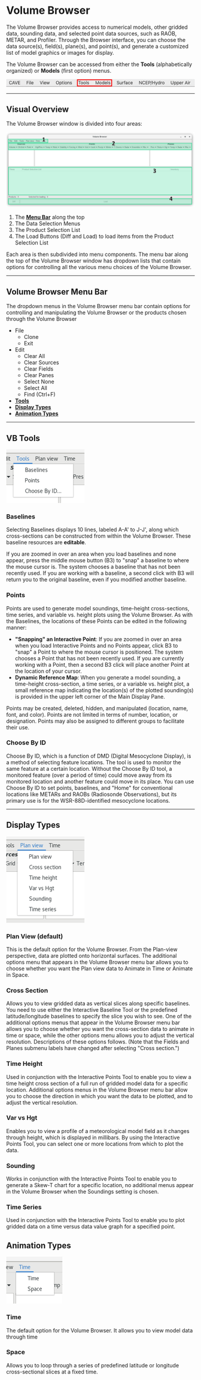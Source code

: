 # Volume Browser

The Volume Browser provides access to numerical models, other gridded data, sounding data, and selected point data sources, such as RAOB, METAR, and Profiler. Through the Browser interface, you can choose the data source(s), field(s), plane(s), and point(s), and generate a customized list of model graphics or images for display.

The Volume Browser can be accessed from either the **Tools** (alphabetically organized) or **Models** (first option) menus.

![menuBar](../images/menuBar.png)

---

## Visual Overview

The Volume Browser window is divided into four areas:

![](../images/volumeBrowserLabeled.png)

1. The [**Menu Bar**](#volume-browser-menu-bar) along the top
2. The Data Selection Menus
3. The Product Selection List
4. The Load Buttons (Diff and Load) to load items from the Product Selection List

Each area is then subdivided into menu components. The menu bar along the top of the Volume Browser window has dropdown lists that contain options for controlling all the various menu choices of the Volume Browser.

---

## Volume Browser Menu Bar

The dropdown menus in the Volume Browser menu bar contain options for controlling and manipulating the Volume Browser or the products chosen through the Volume Browser

* File
    * Clone
    * Exit
* Edit
    * Clear All
    * Clear Sources
    * Clear Fields
    * Clear Panes
    * Select None
    * Select All
    * Find (Ctrl+F)
* [**Tools**](#vb-tools)
* [**Display Types**](#display-types)
* [**Animation Types**](#animation-types)

---

## VB Tools

![](../images/volumeBrowserToolsMenu.png)

### Baselines

Selecting Baselines displays 10 lines, labeled A-A' to J-J', along which cross-sections can be
constructed from within the Volume Browser.  These baseline resources are **editable**.

If you are zoomed in over an area when you load baselines and none appear, press the middle mouse button (B3) to "snap" a baseline to where the mouse cursor is. The system chooses a baseline that has not been recently used. If you
are working with a baseline, a second click with B3 will return you to the original baseline, even
if you modified another baseline.

### Points

Points are used to generate model soundings, time-height cross-sections, time series, and variable vs.
height plots using the Volume Browser. As with the Baselines, the locations of these Points can be
edited in the following manner:

* **"Snapping" an Interactive Point**: If you are zoomed in over an area when you load Interactive
Points and no Points appear, click B3 to "snap" a Point to where the mouse cursor is positioned.
The system chooses a Point that has not been recently used. If you are currently working with a
Point, then a second B3 click will place another Point at the location of your cursor.
* **Dynamic Reference Map**: When you generate a model sounding, a time-height cross-section, a
time series, or a variable vs. height plot, a small reference map indicating the location(s) of the
plotted sounding(s) is provided in the upper left corner of the Main Display Pane.

Points may be created, deleted, hidden, and manipulated (location, name, font, and color). Points are
not limited in terms of number, location, or designation. Points may also be assigned to different
groups to facilitate their use.

### Choose By ID

Choose By ID, which is a function of DMD (Digital Mesocyclone Display), is a method of selecting feature locations. The tool is used to monitor the same feature at a certain location. Without the Choose By ID tool, a monitored feature (over a period of time) could move away from its monitored location and another feature could move in its place. You can use Choose By ID to set points, baselines, and "Home" for conventional locations like METARs and RAOBs (Radiosonde Observations), but its primary use is for the WSR-88D-identified mesocyclone locations.

---

## Display Types

![](../images/volumeBrowserDisplayMenu.png)

### Plan View (default)

This is the default option for the Volume Browser. From the Plan-view perspective, data are plotted onto horizontal surfaces. The additional options menu that appears in the Volume Browser menu bar allows you to choose whether you want the Plan view data to Animate in Time or Animate in Space.

### Cross Section

Allows you to view gridded data as vertical slices along specific baselines. You need to use either the Interactive Baseline Tool or the predefined latitude/longitude baselines to specify the slice you wish to see. One of the additional options menus that appear in the Volume Browser menu bar allows you to choose whether you want the cross-section data to animate in time or space, while the other options menu allows you to adjust the vertical resolution. Descriptions of these options follows. (Note that the Fields and Planes submenu labels have changed after selecting "Cross section.")

### Time Height

Used in conjunction with the Interactive Points Tool to enable you to view a time height cross section of a full run of gridded model data for a specific location. Additional options menus in the Volume Browser menu bar allow you to choose the direction in which you want the data to be plotted, and to adjust the vertical resolution.

### Var vs Hgt

Enables you to view a profile of a meteorological model field as it changes through height, which is displayed in millibars. By using the Interactive Points Tool, you can select one or more locations from which to plot the data.


### Sounding

Works in conjunction with the Interactive Points Tool to enable you to generate a Skew-T chart for a specific location, no additional menus appear in the Volume Browser when the Soundings setting is chosen.

### Time Series

Used in conjunction with the Interactive Points Tool to enable you to plot gridded data on a time versus data value graph for a specified point.

## Animation Types

![](../images/volumeBrowserAnimationMenu.png)

### Time

The default option for the Volume Browser. It allows you to view model data through time

### Space

Allows you to loop through a series of predefined latitude or longitude cross-sectional slices at a fixed time.
